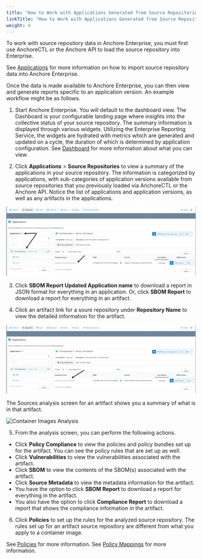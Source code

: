 ```yaml
---
title: "How to Work with Applications Generated from Source Repositories"
linkTitle: "How to Work with Applications Generated from Source Repositories"
weight: 4
---
```


To work with source repository data in Anchore Enterprise, you must first use AnchoreCTL or the Anchore API to load the source repository into Enterprise. 

See [Applications](https://docs.anchore.com/current/docs/sbom_management/application_groups) for more information on how to import source repository data into Anchore Enterprise. 

Once the data is made available to Anchore Enterprise, you can then view and generate reports specific to an application version. An example workflow might be as follows.

1. Start Anchore Enterprise. You will default to the dashboard view. The Dashboard is your configurable landing page where insights into the collective status of your source repository. The summary information is displayed through various widgets. Utilizing the Enterprise Reporting Service, the widgets are hydrated with metrics which are generated and updated on a cycle, the duration of which is determined by application configuration. See [Dashboard](https://docs.anchore.com/current/docs/using/ui_usage/dashboard/) for more information about what you can view.

2. Click **Applications** > **Source Repositories** to view a summary of the applications in your source repository. The information is categorized by applications, with sub-categories of application versions available from source repositories that you previously loaded via AnchoreCTL or the Anchore API. Notice the list of applications and application versions, as well as any artifacts in the applications.

![Source Repository Application Summary](applications-artifacts-source-repository-view.png)

3. Click **SBOM Report Updated Application name** to download a report in JSON format for everything in an application. Or, click **SBOM Report** to download a report for everything in an artifact.

4. Click an artifact link for a soure repository under **Repository Name** to view the detailed information for the artifact.

![Source Repository Artifact Link](application-artifacts-source.png)

The Sources analysis screen for an artifact shows you a summary of what is in that artifact.

![Container Images Analysis](container-image-analysis.png)

5. From the analysis screen, you can perform the following actions.

- Click **Policy Compliance** to view the policies and policy bundles set up for the artifact. You can see the policy rules that are set up as well. 
- Click **Vulnerabilities** to view the vulnerabilities associated with the artifact.
- Click **SBOM** to view the contents of the SBOM(s) associated with the artifact.
- Click **Source Metadata** to view the metadata information for the artifact.
- You have the option to click **SBOM Report** to download a report for everything in the artifact. 
- You also have the option to click **Compliance Report** to download a report that shows the compliance information in the artifact.

6. Click **Policies** to set up the rules for the analyzed source repository. The rules set up for an artifact source repository are different from what you apply to a container image.

See [Policies](https://docs.anchore.com/current/docs/using/ui_usage/policies/) for more information.
See [Policy Mappings](https://docs.anchore.com/current/docs/using/ui_usage/policies/mappings/) for more information.